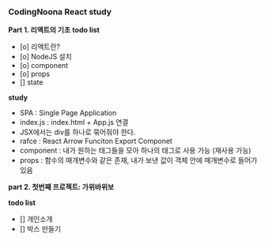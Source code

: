 <h3>CodingNoona React study</h3>

<b>Part 1. 리액트의 기초</b>
<b>todo list</b>

<ul>
    <li>[o] 리액트란? </li>
    <li>[o] NodeJS 설치 </li>
    <li>[o] component </li>
    <li>[o] props </li>
    <li>[] state </li>
</ul>

<b>study</b>

- SPA : Single Page Application
- index.js : index.html + App.js 연결
- JSX에서는 div를 하나로 묶어줘야 한다.
- rafce : React Arrow Funciton Export Componet
- component : 내가 원하는 태그들을 모아 하나의 태그로 사용 가능 (재사용 가능)
- props : 함수의 매개변수와 같은 존재, 내가 보낸 값이 객체 안에 매개변수로 들어가있음

<b>part 2. 첫번째 프로젝트: 가위바위보</b>

<b>todo list</b>

- [] 개인소개
- [] 박스 만들기
